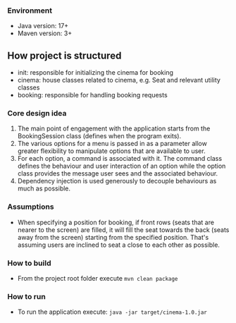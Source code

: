 ### Environment

- Java version: 17+
- Maven version: 3+

## How project is structured

- init: responsible for initializing the cinema for booking
- cinema: house classes related to cinema, e.g. Seat and relevant utility classes
- booking: responsible for handling booking requests

### Core design idea

1. The main point of engagement with the application starts from the BookingSession class (defines when the program
   exits).
2. The various options for a menu is passed in as a parameter allow greater flexibility to manipulate options that are
   available to user.
2. For each option, a command is associated with it. The command class defines the behaviour and user interaction of an
   option while the option class provides the message user sees and the associated behaviour.
3. Dependency injection is used generously to decouple behaviours as much as possible.

### Assumptions

- When specifying a position for booking, if front rows (seats that are nearer to the screen) are filled, it will fill
  the seat towards the back (seats away from the screen) starting from the specified position. That's assuming users are
  inclined to seat a close to each other as possible.

### How to build

- From the project root folder execute `mvn clean package`

### How to run

- To run the application execute: `java -jar target/cinema-1.0.jar`
